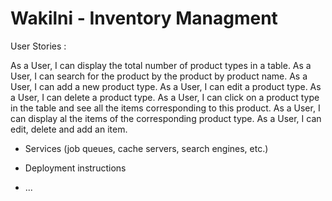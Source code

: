 # Wakilni - Inventory Managment

User Stories :

As a User, I can display the total number of product types in a table.
As a User, I can search for the product by the product by product name.
As a User, I can add a new product type.
As a User, I can edit a product type.
As a User, I can delete a product type.
As a User, I can click on a product type in the table and see all the items corresponding to this product.
As a User, I can display al the items of the corresponding product type.
As a User, I can edit, delete and add an item.

* Services (job queues, cache servers, search engines, etc.)

* Deployment instructions

* ...
